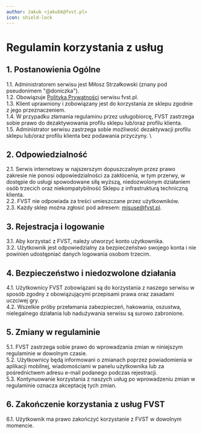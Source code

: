 ```yaml
---
author: Jakub <jakubk@fvst.pl>
icon: shield-lock
---
```


# Regulamin korzystania z usług

## 1. Postanowienia Ogólne

1.1. Administratorem serwisu jest Miłosz Strzałkowski (znany pod pseudonimem "@doniczka"). \
1.2. Obowiązuje [Polityka Prywatności](/prawne/polityka-prywatnosci) serwisu fvst.pl. \
1.3. Klient uprawniony i zobowiązany jest do korzystania ze sklepu zgodnie z jego przeznaczeniem. \
1.4. W przypadku złamania regulaminu przez usługobiorcę, FVST zastrzega sobie prawo do dezaktywowania profilu sklepu lub/oraz profilu klienta. \
1.5. Administrator serwisu zastrzega sobie możliwość dezaktywacji profilu sklepu lub/oraz profilu klienta bez podawania przyczyny. \

## 2. Odpowiedzialność

2.1. Serwis internetowy w najszerszym dopuszczalnym przez prawo zakresie nie ponosi odpowiedzialności za zakłócenia, w tym przerwy, w dostępie do usługi spowodowane siłą wyższą, niedozwolonym działaniem osób trzecich oraz niekompatybilność Sklepu z infrastrukturą techniczną klienta. \
2.2. FVST nie odpowiada za treści umieszczane przez użytkowników. \
2.3. Każdy sklep można zgłosić pod adresem: misuse@fvst.pl.

## 3. Rejestracja i logowanie

3.1. Aby korzystać z FVST, należy utworzyć konto użytkownika. \
3.2. Użytkownik jest odpowiedzialny za bezpieczeństwo swojego konta i nie powinien udostępniać danych logowania osobom trzecim.

## 4. Bezpieczeństwo i niedozwolone działania

4.1. Użytkownicy FVST zobowiązani są do korzystania z naszego serwisu w sposób zgodny z obowiązującymi przepisami prawa oraz zasadami uczciwej gry. \
4.2. Wszelkie próby przełamania zabezpieczeń, hakowania, oszustwa, nielegalnego działania lub nadużywania serwisu są surowo zabronione.

## 5. Zmiany w regulaminie

5.1. FVST zastrzega sobie prawo do wprowadzania zmian w niniejszym regulaminie w dowolnym czasie. \
5.2. Użytkownicy będą informowani o zmianach poprzez powiadomienia w aplikacji mobilnej, wiadomościami w panelu użytkownika lub za pośrednictwem adresu e-mail podanego podczas rejestracji. \
5.3. Kontynuowanie korzystania z naszych usług po wprowadzeniu zmian w regulaminie oznacza akceptację tych zmian.

## 6. Zakończenie korzystania z usług FVST

6.1. Użytkownik ma prawo zakończyć korzystanie z FVST w dowolnym momencie.
